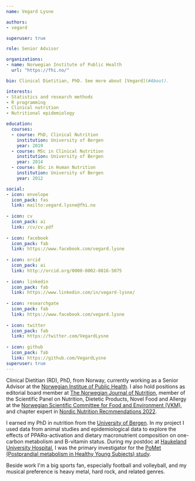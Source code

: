 ```yaml
---
name: Vegard Lysne

authors:
- vegard

superuser: true

role: Senior Advisor

organizations:
- name: Norwegian Institute of Public Health
  url: "https://fhi.no/"

bio: Clinical Dietitian, PhD. See more about [Vegard](#About).

interests:
- Statistics and research methods
- R programming
- Clinical nutrition
- Nutritional epidemiology

education:
  courses:
  - course: PhD, Clinical Nutrition
    institution: University of Bergen
    year: 2019
  - course: MSc in Clinical Nutrition
    institution: University of Bergen
    year: 2014
  - course: BSc in Human Nutrition
    institution: University of Bergen
    year: 2012

social:
- icon: envelope
  icon_pack: fas
  link: mailto:vegard.lysne@fhi.no
  
- icon: cv
  icon_pack: ai
  link: /cv/cv.pdf
  
- icon: facebook
  icon_pack: fab
  link: https://www.facebook.com/vegard.lysne
  
- icon: orcid
  icon_pack: ai
  link: http://orcid.org/0000-0002-0816-5075
  
- icon: linkedin
  icon_pack: fab
  link: https://www.linkedin.com/in/vegard-lysne/
  
- icon: researchgate
  icon_pack: fab
  link: https://www.facebook.com/vegard.lysne
  
- icon: twitter
  icon_pack: fab
  link: https://twitter.com/VegardLysne
  
- icon: github
  icon_pack: fab
  link: https://github.com/VegardLysne
superuser: true
---
```


Clinical Dietitian (RD), PhD, from Norway, currently working as a Senior Advisor at the [Norwegian Institue of Public Health](www.fhi.no). I also hold positions as editorial board member at [The Norwegian Journal of Nutrition](www.ntfe.no), member of the Scientific Panel on Nutrition, Dietetic Products, Novel Food and Allergy at the [Norwegian Scientific Committee for Food and Environment (VKM)](www.vkm.no), and chapter expert in [Nordic Nutrition Recmmendations 2022](https://www.helsedirektoratet.no/english/nordic-nutrition-recommendations-2022). 

I earned my PhD in nutrition from the [University of Bergen](https://www.uib.no). In my project I used data from animal studies and epidemiological data to explore the effects of PPAR&alpha;-activation and dietary macronutrient composition on one-carbon metabolism and B-vitamin status. During my postdoc at [Haukeland University Hospital](https://helse-bergen.no/), I was the primary investigator for the [PoMet (Postprandial metabolism in Healthy Young Subjects) study](https://clinicaltrials.gov/ct2/show/NCT04989478).

Beside work I'm a big sports fan, especially football and volleyball, and my musical preference is heavy metal, hard rock, and related genres. 

